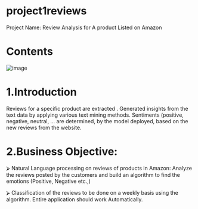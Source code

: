 # project1reviews

Project Name: Review Analysis for A product Listed on Amazon

# Contents

![image](https://user-images.githubusercontent.com/71720761/113471286-0cb3dd80-9479-11eb-856e-d8150a659451.png)


# 1.Introduction

Reviews for a specific product are extracted . 
Generated  insights from the text data by applying various text mining methods. 
Sentiments (positive, negative, neutral, … are determined, by the model deployed, based on the new reviews from the website.  

# 2.Business Objective:

⮚	Natural Language processing on reviews of products in Amazon: Analyze the reviews posted by the customers and build an algorithm to find the emotions (Positive, Negative etc.,)

⮚	Classification of the reviews to be done on a weekly basis using the algorithm. Entire application should work Automatically.



